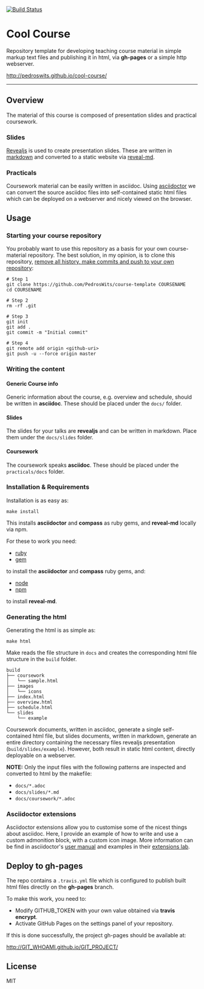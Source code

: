 [![Build Status](https://travis-ci.org/PedrosWits/cool-course.svg?branch=master)](https://travis-ci.org/PedrosWits/cool-course)

# Cool Course

Repository template for developing teaching course material in simple markup text files and publishing it in html, via **gh-pages** or a simple http webserver.

http://pedroswits.github.io/cool-course/

---

## Overview

The material of this course is composed of presentation slides and practical coursework.

### Slides

[Revealjs](https://github.com/hakimel/reveal.js/) is used to create presentation slides. These are written in [markdown](https://github.com/adam-p/markdown-here/wiki/Markdown-Cheatsheet) and converted to a static website via [reveal-md](https://github.com/webpro/reveal-md).

### Practicals

Coursework material can be easily written in asciidoc. Using [asciidoctor](https://asciidoctor.org/docs/user-manual/) we can convert the source asciidoc files into self-contained static html files which can be deployed on a webserver and nicely viewed on the browser.

## Usage

### Starting your course repository

You probably want to use this repository as a basis for your own course-material repository. The best solution, in my opinion, is to clone this repository, [remove all history, make commits and push to your own repository](https://stackoverflow.com/a/9683337):

```shell
# Step 1
git clone https://github.com/PedrosWits/course-template COURSENAME
cd COURSENAME

# Step 2
rm -rf .git

# Step 3
git init
git add .
git commit -m "Initial commit"

# Step 4
git remote add origin <github-uri>
git push -u --force origin master
```

### Writing the content

#### Generic Course info

Generic information about the course, e.g. overview and schedule, should be written in **asciidoc**. These should be placed under the `docs/` folder.

#### Slides

The slides for your talks are **revealjs** and can be written in markdown. Place them under the `docs/slides` folder.

#### Coursework

The coursework speaks **asciidoc**. These should be placed under the `practicals/docs` folder.

### Installation & Requirements

Installation is as easy as:

```
make install
```

This installs **asciidoctor** and **compass** as ruby gems, and **reveal-md** locally via npm.

For these to work you need:

- [ruby](https://www.ruby-lang.org/)
- [gem](https://rubygems.org/)

to install the **asciidoctor** and **compass** ruby gems, and:

- [node](https://nodejs.org/)
- [npm](//https://www.npmjs.com//)

to install **reveal-md**.

### Generating the html

Generating the html is as simple as:
```
make html
```

Make reads the file structure in `docs` and creates the corresponding html file structure in the `build` folder.

```
build
├── coursework
│   └── sample.html
├── images
│   └── icons
├── index.html
├── overview.html
├── schedule.html
└── slides
    └── example
```

Coursework documents, written in asciidoc, generate a single self-contained html file, but slides documents, written in markdown, generate an entire directory containing the necessary files revealjs presentation (`build/slides/example`). However, both result in static html content, directly deployable on a webserver.

**NOTE:** Only the input files with the following patterns are inspected and converted to html by the makefile:

- `docs/*.adoc`
- `docs/slides/*.md`
- `docs/coursework/*.adoc`

### Asciidoctor extensions

Asciidoctor extensions allow you to customise some of the nicest things about asciidoc. Here, I provide an example of how to write and use a custom admonition block, with a custom icon image. More information can be find in asciidoctor's [user manual](https://asciidoctor.org/docs/user-manual/#extensions) and examples in their [extensions lab](https://github.com/asciidoctor/asciidoctor-extensions-lab).


## Deploy to **gh-pages**

The repo contains a `.travis.yml` file which is configured to publish built html files directly on the **gh-pages** branch.

To make this work, you need to:

- Modify GITHUB_TOKEN with your own value obtained via **travis encrypt**.
- Activate GitHub Pages on the settings panel of your repository.

If this is done successfully, the project gh-pages should be available at:

http://GIT_WHOAMI.github.io/GIT_PROJECT/

## License
MIT
